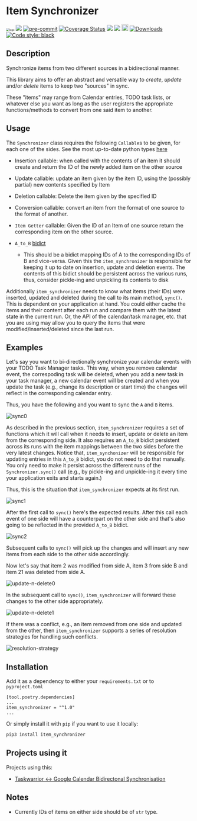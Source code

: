 # Item Synchronizer

<img src="https://github.com/bergercookie/item_synchronizer/raw/master/res/logo.png" alt="logo" style="zoom:50%;" />

<a href="https://github.com/bergercookie/item_synchronizer/actions" alt="CI">
<img src="https://github.com/bergercookie/item_synchronizer/actions/workflows/ci.yml/badge.svg"/></a>
<a href="https://github.com/pre-commit/pre-commit">
<img src="https://img.shields.io/badge/pre--commit-enabled-brightgreen?logo=pre-commit&logoColor=white" alt="pre-commit"></a>

<a href='https://coveralls.io/github/bergercookie/item_synchronizer'>
<img src='https://coveralls.io/repos/github/bergercookie/item_synchronizer/badge.svg' alt='Coverage Status' /></a>
<a href="https://github.com/bergercookie/item_synchronizer/blob/master/LICENSE.md" alt="LICENCE">
<img src="https://img.shields.io/github/license/bergercookie/item_synchronizer.svg" /></a>
<a href="https://pypi.org/project/item_synchronizer/" alt="pypi">
<img src="https://img.shields.io/pypi/pyversions/item-synchronizer.svg" /></a>
<a href="https://badge.fury.io/py/item-synchronizer">
<img src="https://badge.fury.io/py/item-synchronizer.svg" alt="PyPI version" height="18"></a>
<a href="https://pepy.tech/project/item-synchronizer">
<img alt="Downloads" src="https://pepy.tech/badge/item-synchronizer"></a>
<a href="https://github.com/psf/black">
<img alt="Code style: black" src="https://img.shields.io/badge/code%20style-black-000000.svg"></a>

## Description

Synchronize items from two different sources in a bidirectional manner.

This library aims to offer an abstract and versatile way to _create_, _update_
and/or _delete_ items to keep two "sources" in sync.

These "items" may range from Calendar entries, TODO task lists, or whatever else
you want as long as the user registers the appropriate functions/methods to
convert from one said item to another.

## Usage

The `Synchronizer` class requires the following `Callable`s to be given, for each
one of the sides. See the most up-to-date python types
[here](https://github.com/bergercookie/item_synchronizer/blob/master/item_synchronizer/types.py)

- Insertion callable: when called with the contents of an item it should create
  and return the ID of the newly added item on the other source
- Update callable: update an item given by the item ID, using the (possibly
  partial) new contents specified by Item
- Deletion callable: Delete the item given by the specified ID
- Conversion callable: convert an item from the format of one source to the
  format of another.
- `Item Getter` callable: Given the ID of an Item of one source return the
  corresponding item on the other source.
- `A_to_B` [bidict](https://github.com/jab/bidict)

  - This should be a bidict mapping IDs of A to the corresponding IDs of B and
    vice-versa. Given this the `item_synchronizer` is responsible for keeping
    it up to date on insertion, update and deletion events. The contents of this
    bidict should be persistent across the various runs, thus, consider
    pickle-ing and unpickling its contents to disk

Additionally `item_synchronizer` needs to know what items (their IDs) were
inserted, updated and deleted during the call to its main method, `sync()`. This
is dependent on your application at hand. You could either cache the items and
their content after each run and compare them with the latest state in the
current run. Or, the API of the calendar/task manager, etc. that you are using
may allow you to query the items that were modified/inserted/deleted since the
last run.

## Examples

Let's say you want to bi-directionally synchronize your calendar events with
your TODO Task Manager tasks. This way, when you remove calendar event, the
correspoding task will be deleted, when you add a new task in your task manager,
a new calendar event will be created and when you update the task (e.g., change
its description or start time) the changes will reflect in the corresponding
calendar entry.

Thus, you have the following and you want to sync the `A` and `B` items.

![sync0](res/drawio/sync0.drawio.svg)

As described in the previous section, `item_synchronizer` requires a set of
functions which it will call when it needs to insert, update or delete an item
from the corresponding side. It also requires an `A_to_B` bidict persistent
across its runs with the item mappings between the two sides before the very
latest changes. Notice that, `item_synchonizer` will be responsible for updating
entries in this `A_to_B` bidict, you do not need to do that manually. You only
need to make it persist across the different runs of the `Synchronizer.sync()`
call (e.g., by pickle-ing and unpickle-ing it every time your application exits
and starts again.)

Thus, this is the situation that `item_synchronizer` expects at its first
run.

![sync1](res/drawio/sync1.drawio.svg)

After the first call to `sync()` here's the expected results. After this call
each event of one side will have a counterpart on the other side and that's also
going to be reflected in the provided `A_to_B` bidict.

![sync2](res/drawio/sync2.drawio.svg)

Subsequent calls to `sync()` will pick up the changes and will insert any new
items from each side to the other side accordingly.

Now let's say that item 2 was modified from side A, item 3 from side B and
item 21 was deleted from side A.

![update-n-delete0](res/drawio/update-n-delete0.drawio.svg)

In the subsequent call to `sync()`, `item_synchronizer` will forward these
changes to the other side appropriately.

![update-n-delete1](res/drawio/update-n-delete1.drawio.svg)

If there was a conflict, e.g., an item removed from one side and updated from
the other, then `item_synchronizer` supports a series of resolution strategies
for handling such conflicts.

![resolution-strategy](res/drawio/resolution-strategy.drawio.svg)

## Installation

Add it as a dependency to either your `requirements.txt` or to `pyproject.toml`

```console
[tool.poetry.dependencies]
...
item_synchronizer = "^1.0"
...
```

Or simply install it with `pip` if you want to use it locally:

```sh
pip3 install item_synchronizer
```

## Projects using it

Projects using this:

- [Taskwarrior <-> Google Calendar Bidirectonal Synchronisation](https://github.com/bergercookie/taskw_gcal_sync/blob/master/taskw_gcal_sync/TWGCalAggregator.py)

## Notes

- Currently IDs of items on either side should be of `str` type.
